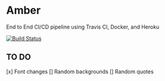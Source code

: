 # Amber

End to End CI/CD pipeline using Travis CI, Docker, and Heroku

[![Build Status](https://travis-ci.org/dimension23/amber.svg?branch=master)](https://travis-ci.org/dimension23/amber)

## TO DO

[x] Font changes
[] Random backgrounds
[] Random quotes
